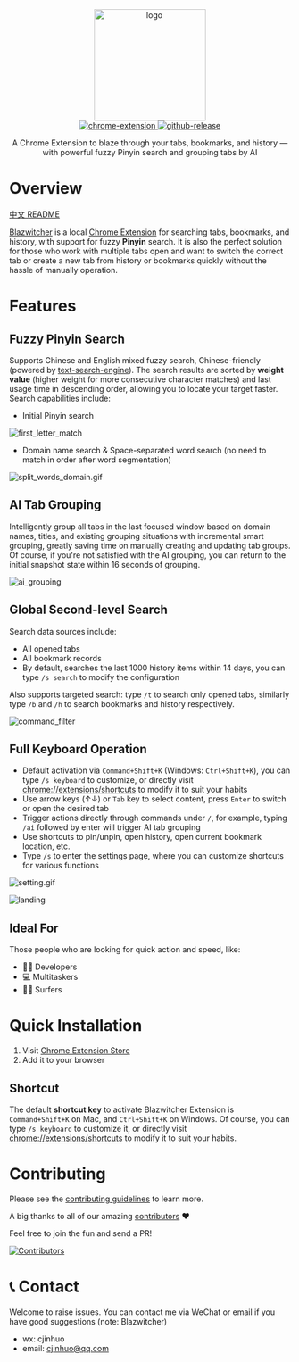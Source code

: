 <div align="center">
    <a href="#" target="_blank">
      <img src="./docs/1.0-english-880x440-radius.png" alt="logo" height="200">
    </a>
</div>

<div align="center">
<a href="https://chromewebstore.google.com/detail/blazwitcher-fuzzy-pinyin/fjgablnemienkegdnbihhemebmmonihg" target="_blank">
<img src="https://img.shields.io/badge/chrome-extension?style=flat&label=extension&color=deepskyblue" alt="chrome-extension">
</a>
<a href="https://github.com/cjinhuo/blazwitcher/releases" target="_blank">
<img src="https://img.shields.io/github/v/release/cjinhuo/blazwitcher?style=flat&label=release&color=green" alt="github-release">
</a>
</div>

<div align="center">
<p>A Chrome Extension to blaze through your tabs, bookmarks, and history — with powerful fuzzy Pinyin search and grouping tabs by AI</p>
</div>


# Overview
[中文 README](./docs/README_zh.md)

[Blazwitcher](https://blazwitcher.vercel.app/) is a local [Chrome Extension](https://chromewebstore.google.com/detail/blazwitcher-search-and-sw/fjgablnemienkegdnbihhemebmmonihg?hl=en-US) for searching tabs, bookmarks, and history, with support for fuzzy **Pinyin** search. It is also the perfect solution for those who work with multiple tabs open and want to switch the correct tab or create a new tab from history or bookmarks quickly without the hassle of manually operation.

# Features
## Fuzzy Pinyin Search
Supports Chinese and English mixed fuzzy search, Chinese-friendly (powered by [text-search-engine](https://github.com/cjinhuo/text-search-engine)). The search results are sorted by **weight value** (higher weight for more consecutive character matches) and last usage time in descending order, allowing you to locate your target faster. Search capabilities include:

- Initial Pinyin search

![first_letter_match](./docs/first_letter_match.gif)

- Domain name search & Space-separated word search (no need to match in order after word segmentation)

![split_words_domain.gif](./docs/split_words_domain.gif)

## AI Tab Grouping
Intelligently group all tabs in the last focused window based on domain names, titles, and existing grouping situations with incremental smart grouping, greatly saving time on manually creating and updating tab groups. Of course, if you're not satisfied with the AI grouping, you can return to the initial snapshot state within 16 seconds of grouping.

![ai_grouping](./docs/ai_grouping.gif)

## Global Second-level Search
Search data sources include:

- All opened tabs
- All bookmark records  
- By default, searches the last 1000 history items within 14 days, you can type `/s search` to modify the configuration

Also supports targeted search: type `/t` to search only opened tabs, similarly type `/b` and `/h` to search bookmarks and history respectively.

![command_filter](./docs/command_filter.gif)

## Full Keyboard Operation
- Default activation via `Command+Shift+K` (Windows: `Ctrl+Shift+K`), you can type `/s keyboard` to customize, or directly visit [chrome://extensions/shortcuts](chrome://extensions/shortcuts) to modify it to suit your habits
- Use arrow keys (↑↓) or `Tab` key to select content, press `Enter` to switch or open the desired tab
- Trigger actions directly through commands under `/`, for example, typing `/ai` followed by enter will trigger AI tab grouping
- Use shortcuts to pin/unpin, open history, open current bookmark location, etc.
- Type `/s` to enter the settings page, where you can customize shortcuts for various functions

![setting.gif](./docs/setting.gif)

![landing](./docs/landing.png)

## Ideal For
Those people who are looking for quick action and speed, like:
- 🧑‍💻 Developers
- 💻 Multitaskers
- 🏄🏻 Surfers


# Quick Installation
1. Visit [Chrome Extension Store](https://chromewebstore.google.com/detail/blazwitcher-search-and-sw/fjgablnemienkegdnbihhemebmmonihg?hl=en-US)
2. Add it to your browser

## Shortcut
The default **shortcut key** to activate Blazwitcher Extension is `Command+Shift+K` on Mac, and `Ctrl+Shift+K` on Windows. Of course, you can type `/s keyboard` to customize it, or directly visit [chrome://extensions/shortcuts](chrome://extensions/shortcuts) to modify it to suit your habits.

# Contributing
Please see the [contributing guidelines](./CONTRIBUTING.md) to learn more.

A big thanks to all of our amazing [contributors](https://github.com/cjinhuo/blazwitcher/graphs/contributors) ❤️

Feel free to join the fun and send a PR!

[![Contributors](https://contrib.rocks/image?repo=cjinhuo/blazwitcher)](https://github.com/cjinhuo/blazwitcher/graphs/contributors)



# 📞 Contact
Welcome to raise issues. You can contact me via WeChat or email if you have good suggestions (note: Blazwitcher)
* wx: cjinhuo
* email: cjinhuo@qq.com